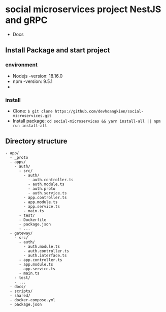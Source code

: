# social microservices project NestJS and gRPC
- Docs
## Install Package and start project
### environment
- Nodejs -version: 18.16.0
- npm -version: 9.5.1
- 
### install
- Clone: `$ git clone https://github.com/devhoangkien/social-microservices.git`
- Install package: `cd social-microservices && yarn install-all || npm run install-all`


## Directory structure 
``` shell
- app/
  - _proto
  - apps/
    - auth/
      - src/
        - auth/
          - auth.controller.ts
          - auth.module.ts
          - auth.proto
          - auth.service.ts
        - app.controller.ts
        - app.module.ts
        - app.service.ts
        - main.ts
      - test/
      - Dockerfile
      - package.json
      - ...
  - gateway/
    - src/
      - auth/
        - auth.module.ts
        - auth.controller.ts
        - auth.interface.ts
      - app.controller.ts
      - app.module.ts
      - app.service.ts
      - main.ts
    - test/
    - ...
  - docs/
  - scripts/
  - shared/
  - docker-compose.yml
  - package.json
```